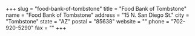+++
slug = "food-bank-of-tombstone"
title = "Food Bank of Tombstone"
name = "Food Bank of Tombstone"
address = "15 N. San Diego St."
city = "Tombstone"
state = "AZ"
postal = "85638"
website = ""
phone = "702-920-5290"
fax = ""
+++
